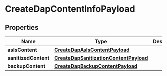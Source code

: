 

# CreateDapContentInfoPayload


## Properties

Name | Type | Description | Notes
------------ | ------------- | ------------- | -------------
**asIsContent** | [**CreateDapAsIsContentPayload**](CreateDapAsIsContentPayload.md) |  |  [optional]
**sanitizedContent** | [**CreateDapSanitizationContentPayload**](CreateDapSanitizationContentPayload.md) |  |  [optional]
**backupContent** | [**CreateDapBackupContentPayload**](CreateDapBackupContentPayload.md) |  |  [optional]



